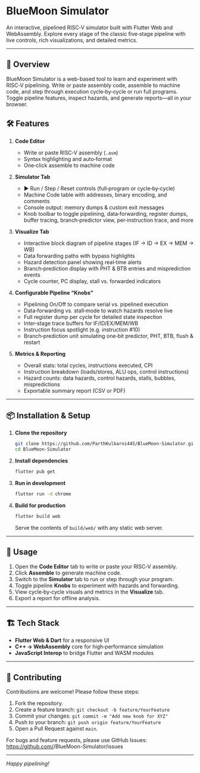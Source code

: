 # BlueMoon Simulator

An interactive, pipelined RISC‑V simulator built with Flutter Web and WebAssembly. Explore every stage of the classic five‑stage pipeline with live controls, rich visualizations, and detailed metrics.

---

## 🚀 Overview

BlueMoon Simulator is a web-based tool to learn and experiment with RISC‑V pipelining. Write or paste assembly code, assemble to machine code, and step through execution cycle‑by‑cycle or run full programs. Toggle pipeline features, inspect hazards, and generate reports—all in your browser.

## 🛠️ Features

1. **Code Editor**  
   - Write or paste RISC‑V assembly (`.asm`)  
   - Syntax highlighting and auto‑format  
   - One‑click assemble to machine code

2. **Simulator Tab**  
   - ▶️ Run / Step / Reset controls (full‑program or cycle‑by‑cycle)  
   - Machine Code table with addresses, binary encoding, and comments  
   - Console output: memory dumps & custom exit messages  
   - Knob toolbar to toggle pipelining, data‑forwarding, register dumps, buffer tracing, branch‑predictor view, per‑instruction trace, and more

3. **Visualize Tab**  
   - Interactive block diagram of pipeline stages (IF → ID → EX → MEM → WB)  
   - Data forwarding paths with bypass highlights  
   - Hazard detection panel showing real‑time alerts  
   - Branch‑prediction display with PHT & BTB entries and misprediction events  
   - Cycle counter, PC display, stall vs. forwarded indicators

4. **Configurable Pipeline “Knobs”**  
   - Pipelining On/Off to compare serial vs. pipelined execution  
   - Data‑forwarding vs. stall‑mode to watch hazards resolve live  
   - Full register dump per cycle for detailed state inspection  
   - Inter‑stage trace buffers for IF/ID/EX/MEM/WB  
   - Instruction focus spotlight (e.g. instruction #10)  
   - Branch‑prediction unit simulating one‑bit predictor, PHT, BTB, flush & restart

5. **Metrics & Reporting**  
   - Overall stats: total cycles, instructions executed, CPI  
   - Instruction breakdown (loads/stores, ALU ops, control instructions)  
   - Hazard counts: data hazards, control hazards, stalls, bubbles, mispredictions  
   - Exportable summary report (CSV or PDF)

---

## 📦 Installation & Setup

1. **Clone the repository**

   ```bash
   git clone https://github.com/ParthKulkarni445/BlueMoon-Simulator.git
   cd BlueMoon-Simulator
   ```

2. **Install dependencies**

   ```bash
   flutter pub get
   ```

3. **Run in development**

   ```bash
   flutter run -d chrome
   ```

4. **Build for production**

   ```bash
   flutter build web
   ```

   Serve the contents of `build/web/` with any static web server.

---

## 🚦 Usage

1. Open the **Code Editor** tab to write or paste your RISC‑V assembly.  
2. Click **Assemble** to generate machine code.  
3. Switch to the **Simulator** tab to run or step through your program.  
4. Toggle pipeline **Knobs** to experiment with hazards and forwarding.  
5. View cycle‑by‑cycle visuals and metrics in the **Visualize** tab.  
6. Export a report for offline analysis.

---

## 🏗️ Tech Stack

- **Flutter Web & Dart** for a responsive UI  
- **C++ → WebAssembly** core for high‑performance simulation  
- **JavaScript Interop** to bridge Flutter and WASM modules

---

## 🤝 Contributing

Contributions are welcome! Please follow these steps:

1. Fork the repository.  
2. Create a feature branch: `git checkout -b feature/YourFeature`  
3. Commit your changes: `git commit -m "Add new knob for XYZ"`  
4. Push to your branch: `git push origin feature/YourFeature`  
5. Open a Pull Request against `main`.  

For bugs and feature requests, please use GitHub Issues: https://github.com/<your-org>/BlueMoon-Simulator/issues

---

*Happy pipelining!*

